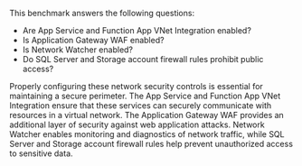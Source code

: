 This benchmark answers the following questions:

- Are App Service and Function App VNet Integration enabled?
- Is Application Gateway WAF enabled?
- Is Network Watcher enabled?
- Do SQL Server and Storage account firewall rules prohibit public access?

Properly configuring these network security controls is essential for maintaining a secure perimeter. The App Service and Function App VNet Integration ensure that these services can securely communicate with resources in a virtual network. The Application Gateway WAF provides an additional layer of security against web application attacks. Network Watcher enables monitoring and diagnostics of network traffic, while SQL Server and Storage account firewall rules help prevent unauthorized access to sensitive data.